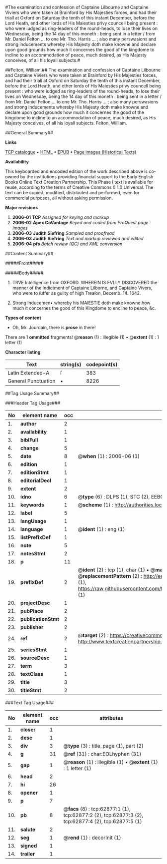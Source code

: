 #The examination and confession of Captaine Lilbourne and Captaine Viviers who were taken at Brainford by His Majesties forces, and had their triall at Oxford on Saturday the tenth of this instant December, before the Lord Heath, and other lords of His Maiesties privy councell being present : who were iudged as ring-leaders of the round-heads, to lose their lives on Wednesday, being the 14 day of this moneth : being sent in a letter / from Mr. Daniel Felton ... to one Mr. Tho. Harris ... ; also many perswasions and strong inducements whereby His Majesty doth make knowne and declare upon good grounds how much it concernes the good of the kingdome to incline to an accommodation of peace, much desired, as His Majesty conceives, of all his loyall subjects.#

##Felton, William.##
The examination and confession of Captaine Lilbourne and Captaine Viviers who were taken at Brainford by His Majesties forces, and had their triall at Oxford on Saturday the tenth of this instant December, before the Lord Heath, and other lords of His Maiesties privy councell being present : who were iudged as ring-leaders of the round-heads, to lose their lives on Wednesday, being the 14 day of this moneth : being sent in a letter / from Mr. Daniel Felton ... to one Mr. Tho. Harris ... ; also many perswasions and strong inducements whereby His Majesty doth make knowne and declare upon good grounds how much it concernes the good of the kingdome to incline to an accommodation of peace, much desired, as His Majesty conceives, of all his loyall subjects.
Felton, William.

##General Summary##

**Links**

[TCP catalogue](http://www.ota.ox.ac.uk/tcp/)  • 
[HTML](http://tei.it.ox.ac.uk/tcp/Texts-HTML/free/A41/A41091.html)  • 
[EPUB](http://tei.it.ox.ac.uk/tcp/Texts-EPUB/free/A41/A41091.epub) • 
[Page images (Historical Texts)](https://data.historicaltexts.jisc.ac.uk/view?pubId=eebo-12537451e&pageId=eebo-12537451e-62877-1)

**Availability**

This keyboarded and encoded edition of the
	       work described above is co-owned by the institutions
	       providing financial support to the Early English Books
	       Online Text Creation Partnership. This Phase I text is
	       available for reuse, according to the terms of Creative
	       Commons 0 1.0 Universal. The text can be copied,
	       modified, distributed and performed, even for
	       commercial purposes, all without asking permission.

**Major revisions**

1. __2006-01__ __TCP__ *Assigned for keying and markup*
1. __2006-02__ __Apex CoVantage__ *Keyed and coded from ProQuest page images*
1. __2006-03__ __Judith Siefring__ *Sampled and proofread*
1. __2006-03__ __Judith Siefring__ *Text and markup reviewed and edited*
1. __2006-04__ __pfs__ *Batch review (QC) and XML conversion*

##Content Summary##

#####Front#####

#####Body#####

1. TRVE Intelligence from OXFORD. WHEREIN IS FVLLY DISCOVERED the manner of the Indictment of Captaine Lilborne, and Captaine Vivers, who were to ſuffer as guilty of high Treaſon, Decemb. 14. 1642.

1. Strong Inducemen• whereby his MAIESTIE doth make knowne how much it concernes the good of this Kingdome to encline to peace, &c.

**Types of content**

  * Oh, Mr. Jourdain, there is **prose** in there!

There are 1 **ommitted** fragments! 
 @__reason__ (1) : illegible (1)  •  @__extent__ (1) : 1 letter (1)

**Character listing**


|Text|string(s)|codepoint(s)|
|---|---|---|
|Latin Extended-A|ſ|383|
|General Punctuation|•|8226|

##Tag Usage Summary##

###Header Tag Usage###

|No|element name|occ|attributes|
|---|---|---|---|
|1.|__author__|2||
|2.|__availability__|1||
|3.|__biblFull__|1||
|4.|__change__|5||
|5.|__date__|8| @__when__ (1) : 2006-06 (1)|
|6.|__edition__|1||
|7.|__editionStmt__|1||
|8.|__editorialDecl__|1||
|9.|__extent__|2||
|10.|__idno__|6| @__type__ (6) : DLPS (1), STC (2), EEBO-CITATION (1), OCLC (1), VID (1)|
|11.|__keywords__|1| @__scheme__ (1) : http://authorities.loc.gov/ (1)|
|12.|__label__|5||
|13.|__langUsage__|1||
|14.|__language__|1| @__ident__ (1) : eng (1)|
|15.|__listPrefixDef__|1||
|16.|__note__|5||
|17.|__notesStmt__|2||
|18.|__p__|11||
|19.|__prefixDef__|2| @__ident__ (2) : tcp (1), char (1)  •  @__matchPattern__ (2) : ([0-9\-]+):([0-9IVX]+) (1), (.+) (1)  •  @__replacementPattern__ (2) : http://eebo.chadwyck.com/downloadtiff?vid=$1&page=$2 (1), https://raw.githubusercontent.com/textcreationpartnership/Texts/master/tcpchars.xml#$1 (1)|
|20.|__projectDesc__|1||
|21.|__pubPlace__|2||
|22.|__publicationStmt__|2||
|23.|__publisher__|2||
|24.|__ref__|2| @__target__ (2) : https://creativecommons.org/publicdomain/zero/1.0/ (1), http://www.textcreationpartnership.org/docs/. (1)|
|25.|__seriesStmt__|1||
|26.|__sourceDesc__|1||
|27.|__term__|3||
|28.|__textClass__|1||
|29.|__title__|3||
|30.|__titleStmt__|2||


###Text Tag Usage###

|No|element name|occ|attributes|
|---|---|---|---|
|1.|__closer__|1||
|2.|__desc__|1||
|3.|__div__|3| @__type__ (3) : title_page (1), part (2)|
|4.|__g__|31| @__ref__ (31) : char:EOLhyphen (31)|
|5.|__gap__|1| @__reason__ (1) : illegible (1)  •  @__extent__ (1) : 1 letter (1)|
|6.|__head__|2||
|7.|__hi__|26||
|8.|__opener__|1||
|9.|__p__|7||
|10.|__pb__|8| @__facs__ (8) : tcp:62877:1 (1), tcp:62877:2 (2), tcp:62877:3 (2), tcp:62877:4 (2), tcp:62877:5 (1)|
|11.|__salute__|2||
|12.|__seg__|1| @__rend__ (1) : decorInit (1)|
|13.|__signed__|1||
|14.|__trailer__|1||
